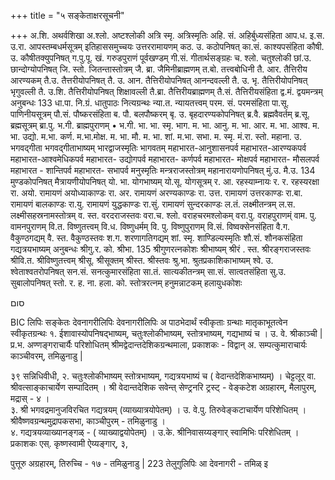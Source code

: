 +++
title = "५ सङ्केताक्षरसूचनी"

+++
अ.शि. 
अथर्वशिखा 
अ.श्लो. 
अष्टश्लोकी 
अत्रि स्मृ. 
अत्रिस्मृतिः 
अहि. सं. 
अहिर्बुध्यसंहिता 
आप.ध. 
इ.स. 
उ.रा. 
आपस्तम्बधर्मसूत्रम् 
इतिहाससमुच्चयः 
उत्तररामायणम् 
कठ. उ. 
कठोपनिषत् 
का.सं. 
काश्यपसंहिता 
कौषी. उ. 
कौषीतक्युपनिषत् 
ग.पु.पू. खं. 
गरुडपुराणं पूर्वखण्डम् 
गी.सं. 
गीतार्थसङ्ग्रहः 
च. श्लो. 
चतुश्लोकी 
छां.उ. 
छान्दोग्योपनिषत् 
जि. स्तो. 
जितन्तास्तोत्रम् 
जै. ब्रा. 
जैमिनीब्राह्मणम् 
त.बो. 
तत्त्वबोधिनी 
तै. आर. 
तैत्तिरीय आरण्यकम् 
तै.उ. 
तैत्तरीयोपनिषत् 
तै. उ. आन. 
तैत्तिरीयोपनिषत् आनन्दवल्ली 
तै. उ. भृ. 
तैत्तिरीयोपनिषत् भृगुवल्ली 
तै. उ.शि. 
तैत्तिरीयोपनिषत् शिक्षावल्ली 
तै.ब्रा. 
तैत्तिरीयब्राह्मणम् 
तै.सं. 
तैत्तिरीयसंहिता 
द्व.मं. 
द्वयमन्त्रम् 
अनुबन्धः 
133 
धा.पा. 
नि.ग्रं. 
धातुपाठः नित्यग्रन्थः 
न्या.त. 
न्यायतत्त्वम् 
परम. सं. 
परमसंहिता 
पा.सू. 
पाणिनीयसूत्रम् 
पौ.सं. 
पौष्करसंहिता 
ब. पौ. 
बलपौष्करम् 
बृ. उ. 
बृहदारण्यकोपनिषत् 
ब्र.वै. 
ब्रह्मवैवर्तम् 
ब्र.सू. 
ब्रह्मसूत्रम् 
ब्रा.पु. भ.गी. 
ब्राह्मपुराणम् 
• 
भ.गी. भा. 
भा. स्मृ. 
भाग. 
म. भा. आनु. 
म. भा. आर. 
म. भा. आश्व. 
म. भा. उद्यो. 
म.भा. कर्ण. म.भा.मोक्ष. 
म. भा. मौ. 
म. भा. शां. 
म.भा. सभा. 
म. स्मृ. मं.रा. स्तो. 
महाना. उ. 
भगवद्गीता 
भगवद्गीताभाष्यम् 
भारद्वाजस्मृतिः 
भागवतम् 
महाभारत-आनुशासनपर्व 
महाभारत-आरण्यकपर्व 
महाभारत-आश्वमेधिकपर्व 
महाभारत- उद्योगपर्व 
महाभारत- कर्णपर्व 
महाभारत- मोक्षपर्व 
महाभारत- मौसलपर्व 
महाभारत - शान्तिपर्व महाभारत- सभापर्व 
मनुस्मृतिः मन्त्रराजस्तोत्रम् महानारायणोपनिषत् 
मुं.उ. 
मै.उ. 
134 
मुण्डकोपनिषत् 
मैत्रायणीयोपनिषत् 
यो. भा. 
योगभाष्यम् 
यो.सू. 
योगसूत्रम् 
र. आ. 
रहस्याम्नायः 
र. र. 
रहस्यरक्षा 
रा. अयो. 
रामायणं अयोध्याकाण्डः 
रा. अर. 
रामायणं अरण्यकाण्डः 
रा. उत्त. 
रामायणं उत्तरकाण्डः 
रा.बा. 
रामायणं बालकाण्डः 
रा.यु. 
रामायणं युद्धकाण्डः 
रा.सुं. 
रामायणं सुन्दरकाण्डः 
ल.तं. 
लक्ष्मीतन्त्रम् 
ल.स. 
लक्ष्मीसहस्रनामस्तोत्रम् 
व. स्त. 
वरदराजस्तवः 
वरा.च. श्लो. 
वराहचरमश्लोकम् 
वरा.पु. 
वराहपुराणम्ं 
वाम. पु. 
वामनपुराणम् 
वि.त. 
विष्णुतत्त्वम् 
वि.ध. 
विष्णुधर्मम् 
वि. पु. 
विष्णुपुराणम् 
वि.सं. 
विष्वक्सेनसंहिता 
वै.ग. 
वैकुण्ठगद्यम् 
वै. स्त. 
वैकुण्ठस्तवः 
श.ग. 
शरणागतिगद्यम् 
शां. स्मृ. 
शाण्डिल्यस्मृतिः 
शौ.सं. 
शौनकसंहिता 
गद्यत्रयभाष्यम् 
अनुबन्धः 
श्रीगु.र. को. श्रीभा. 
135 
श्रीगुणरत्नकोशः श्रीभाष्यम् 
श्रीरं . स्त. 
श्रीरङ्गराजस्तवः 
श्रीवि.त. 
श्रीविष्णुतत्त्वम् 
श्रीसू. 
श्रीसूक्तम् 
श्रीस्त. 
श्रीस्तवः 
श्रु.भा. 
श्रुतप्रकाशिकाभाष्यम् 
श्वे. उ. 
श्वेताश्वतरोपनिषत् 
सन.सं. 
सनत्कुमारसंहिता 
सा.तं. 
सात्यकीतन्त्रम् 
सा.सं. 
सात्वतसंहिता 
सु.उ. 
सुबालोपनिषत् 
स्तो. र. 
ह. ना. 
हला. को. 
स्तोत्ररत्नम् 
हनुमन्नाटकम् हलायुधकोशः 

סום 

BIC 
लिपिः 
सङ्केतः 
देवनागरीलिपिः 
देवनागरीलिपिः 
अ 
पाठभेदार्थं स्वीकृताः ग्रन्थाः 
मातृकाभूतत्वेन स्वीकृतग्रन्थः 
१. ईशावास्योपनिषद्भाष्यम्, चतुःश्लोकीभाष्यम्, स्तोत्रभाष्यम्, गद्यभाष्यं च । उ. वे. श्रीकाञ्ची 
| 
प्र.भ. अण्णङ्गराचार्यैः परिशोधितम् श्रीमद्वेदान्तदेशिकग्रन्थमाला, प्रकाशकः - विद्वान् 
अ. सम्पत्कुमाराचार्यः 
काञ्चीवरम्, तमिळुनाडु | 

३९ सन्निधिवीधी, 
२. चतुःश्लोकीभाष्यम् स्तोत्रभाष्यम्, गद्यत्रयभाष्यं च ( वेदान्तदेशिकभाष्यम्) । चेट्टलूर् वा. श्रीवत्साङ्काचार्येण सम्पादितम् । श्री वेदान्तदेशिक सवेन्त् सेण्ट्रनरि ट्रस्ट् - वेङ्कटेश अग्रहारम्, मैलापुरम्, मद्रास् - ४ ।  
३. श्री भगवद्रमानुजविरचित गद्यत्रयम् 
(व्याख्यात्रयोपेतम्) । उ. वे.पु. तिरुवेङ्कटाचार्येण परिशेधितम् । श्रीवैष्णवग्रन्थमुद्रापकसभा, काञ्चीपुरम् - तमिळुनाडु ।  
४. गद्यत्रयव्याख्यानङ्गळ् - ( व्याख्याद्वयोपेतम्) । उ.के. श्रीनिवासय्यङ्गार् स्वामिभिः परिशेधितम् । प्रकाशकः एस्. कृष्णस्वामी ऐय्यङ्गार्, ३, 

पुत्तूरु अग्रहारम्, तिरुच्चि - १७ - तमिळुनाडु | 
223 
तेलुगुलिपिः 
आ 
देवनागरी - तमिळ् 
इ